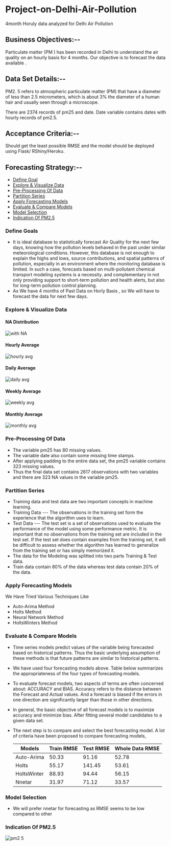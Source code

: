 # Project-on-Delhi-Air-Pollution
4month Horuly data analyzed for Delhi Air Pollution

## Business Objectives:-- 

Particulate matter (PM ) has been recorded in Delhi to understand the air quality
on an hourly basis for 4 months. Our objective is to forecast the data available .

## Data Set Details:--

PM2. 5 refers to atmospheric particulate matter (PM) that have a diameter of less than
2.5 micrometers, which is about 3% the diameter of a human hair and usually seen
through a microscope.
        
There are 2374 records of  pm25 and date. Date variable contains dates with hourly records of pm2.5.

## Acceptance Criteria:--
Should get the least possible RMSE and the model should be deployed
using Flask/ RShiny/Heroku.
        
## Forecasting Strategy:--

- [Define Goal](https://github.com/chetansy/Project-On-Delhi-Air-Pollution#define-goals)
- [Explore & Visualize Data](https://github.com/chetansy/Project-On-Delhi-Air-Pollution#explore--visualize-data)
- [Pre-Processing Of Data](https://github.com/chetansy/Project-On-Delhi-Air-Pollution#pre-processing-of-data)
- [Partition Series](https://github.com/chetansy/Project-On-Delhi-Air-Pollution#partition-series)
- [Apply Forecasting Models](https://github.com/chetansy/Project-On-Delhi-Air-Pollution#apply-forecasting-models)
- [Evaluate & Compare Models](https://github.com/chetansy/Project-On-Delhi-Air-Pollution#evaluate--compare-models)
- [Model Selection](https://github.com/chetansy/Project-On-Delhi-Air-Pollution#model-selection)
- [Indication Of PM2.5](https://github.com/chetansy/Project-On-Delhi-Air-Pollution#indication-of-pm25)

### Define Goals
* It is ideal database to statistically forecast Air Quality for the next few days, knowing how the pollution levels behaved in the past under similar meteorological conditions. However, this database is not enough to explain the highs and lows, source contributions, and spatial patterns of pollution, especially in an environment where the monitoring database is limited. In such a case, forecasts based on multi-pollutant chemical transport modeling systems is a necessity. and complementary in not only providing support to short-term pollution and health alerts, but also for long-term pollution control planning.
* As We have 4 months of Past Data on Horly Basis , so We will have to forecast the data for next few days.

### Explore & Visualize Data
#### NA Distribution
![with NA](https://user-images.githubusercontent.com/62282151/84376292-86cf5900-abfe-11ea-936f-1c2411550b61.png)

#### Hourly Average 
![hourly avg](https://user-images.githubusercontent.com/62282151/84376380-b1211680-abfe-11ea-9ebf-0d6197a221b6.png)

#### Daily Average 
![daily avg](https://user-images.githubusercontent.com/62282151/84376461-cdbd4e80-abfe-11ea-9985-40601bef03af.png)

#### Weekly Average 
![weekly avg](https://user-images.githubusercontent.com/62282151/84376541-efb6d100-abfe-11ea-9907-e98380ce82a2.png)

#### Monthly Average 
![monthly avg](https://user-images.githubusercontent.com/62282151/84376612-09581880-abff-11ea-82ba-53348f7cdd03.png)



### Pre-Processing Of Data
- The variable pm25 has 80 missing values.
- The variable date also contain some missing time stamps.
- After applying padding to the entire data set, the pm25 variable contains 323 missing values.
- Thus the final data set contains 2617 observations  with two variables and there are 323 NA values in the variable pm25.


### Partition Series
- Training data and test data are two important concepts in machine learning.
- Training Data ---
 The observations in the training set form the experience that the algorithm uses to learn.
- Test Data ---
The test set is a set of observations used to evaluate the performance of the model using some performance metric. It is important that no observations from the training set are included in the test set. If the test set does contain examples from the training set, it will be difficult to assess whether the algorithm has learned to generalize from the training set or has simply memorized it.
- The data for the Modeling was splitted into two parts Training & Test data.
- Train data contain 80% of the data whereas test data contain 20% of the data.


### Apply Forecasting Models
We Have Tried Various Techniques Like
- Auto-Arima Method
- Holts Method
- Neural Network Method
- HoltsWinters Method


### Evaluate & Compare Models
- Time series models predict values of the variable being forecasted based on historical
patterns. Thus the basic underlying assumption of these methods is that future
patterns are similar to historical patterns. 
- We have used four forecasting models above. Table below summarizes the appropriateness of the four types of forecasting models.
- To evaluate forecast models, two aspects of terms are often concerned about: ACCURACY and BIAS.
Accuracy refers to the distance between the Forecast and Actual values. And a forecast is biased if the errors in one direction are significantly larger than those in other directions.
- In general, the basic objective of all forecast models is to maximize accuracy and minimize bias. After fitting several model candidates to a given data set.
- The next step is to compare and select the best forecasting model. A lot of criteria have been proposed to compare forecasting models,

    | Models | Train RMSE | Test RMSE | Whole Data RMSE |
    | ------ | ---------- | --------- | --------------- |
    | Auto-Arima  | 50.33  |   91.16   |      52.78      |
    | Holts       | 55.17  |   141.45  |      53.61      |
    | HoltsWinter | 88.93  |   94.44   |      56.15      |
    | Nnetar      | 31.97  |   71.12   |      33.57      |


### Model Selection
- We will prefer nnetar for forecasting as RMSE seems to be low compared to other

### Indication Of PM2.5
![pm2 5](https://user-images.githubusercontent.com/62282151/84380206-9782cd80-ac04-11ea-857f-de02f432fcd6.png)
